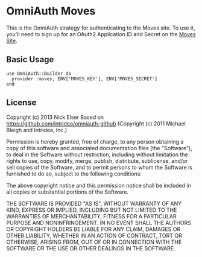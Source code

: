 # OmniAuth Moves

This is the OmniAuth strategy for authenticating to the Moves site. To
use it, you'll need to sign up for an OAuth2 Application ID and Secret
on the [Moves Site](https://dev.moves-app.com/).

## Basic Usage

    use OmniAuth::Builder do
      provider :moves, ENV['MOVES_KEY'], ENV['MOVES_SECRET']
    end

## License

Copyright (c) 2013 Nick Elser
Based on https://github.com/intridea/omniauth-github (Copyright (c) 2011 Michael Bleigh and Intridea, Inc.)

Permission is hereby granted, free of charge, to any person obtaining a copy of this software and associated documentation files (the "Software"), to deal in the Software without restriction, including without limitation the rights to use, copy, modify, merge, publish, distribute, sublicense, and/or sell copies of the Software, and to permit persons to whom the Software is furnished to do so, subject to the following conditions:

The above copyright notice and this permission notice shall be included in all copies or substantial portions of the Software.

THE SOFTWARE IS PROVIDED "AS IS", WITHOUT WARRANTY OF ANY KIND, EXPRESS OR IMPLIED, INCLUDING BUT NOT LIMITED TO THE WARRANTIES OF MERCHANTABILITY, FITNESS FOR A PARTICULAR PURPOSE AND NONINFRINGEMENT. IN NO EVENT SHALL THE AUTHORS OR COPYRIGHT HOLDERS BE LIABLE FOR ANY CLAIM, DAMAGES OR OTHER LIABILITY, WHETHER IN AN ACTION OF CONTRACT, TORT OR OTHERWISE, ARISING FROM, OUT OF OR IN CONNECTION WITH THE SOFTWARE OR THE USE OR OTHER DEALINGS IN THE SOFTWARE.
